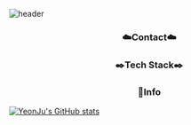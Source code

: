 ![header](https://capsule-render.vercel.app/api?type=venom&section=header&height=300&text=Hello&fontAlignX=50&fontAlignY=45&color=gradient&fontSize=100&fontColor=FFCC99&desc=It's%20PYeonju%20GitHub)

<h3 align="center">☁️Contact☁️</h3>

<h3 align="center">✒️Tech Stack✒️</h3>


<h3 align="center">📢Info</h3>

[![YeonJu's GitHub stats](https://github-readme-stats.vercel.app/api?username=PYeonju)](https://github.com/anuraghazra/github-readme-stats)

